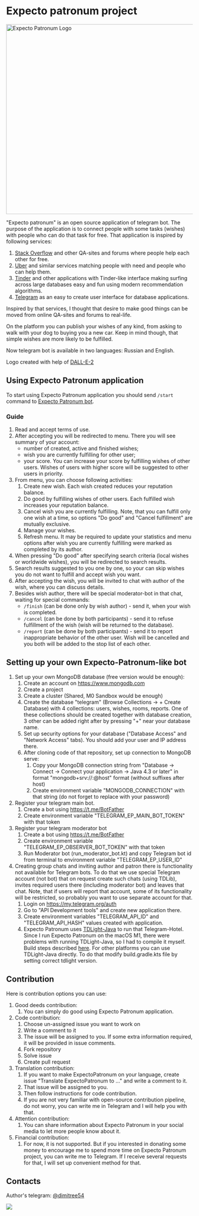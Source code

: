 # Expecto patronum project

<img height="512" src="readme_images/logo.png" title="Expecto Patronum Logo" width="512"/>

"Expecto patronum" is an open source application of telegram bot. 
The purpose of the application is to connect people with some tasks (wishes) with people who can do that task for free.
That application is inspired by following services:

1. [Stack Overflow](https://stackoverflow.com) and other QA-sites and forums where people help each other for free.
2. [Uber](https://uber.com) and similar services matching people with need and people who can help them.
3. [Tinder](https://tinder.com) and other applications with Tinder-like interface making surfing across large databases easy and fun using modern recommendation algorithms.
4. [Telegram](https://telegram.org) as an easy to create user interface for database applications.

Inspired by that services, I thought that desire to make good things can be moved from online QA-sites and forums to real-life.

On the platform you can publish your wishes of any kind, from asking to walk with your dog to buying you a new car. 
Keep in mind though, that simple wishes are more likely to be fulfilled.

Now telegram bot is available in two languages: Russian and English.

Logo created with help of [DALL-E-2](https://openai.com/dall-e-2/)

## Using Expecto Patronum application

To start using Expecto Patronum application you should send `/start` command to [Expecto Patronum bot](https://t.me/ExpectoPatronumByYID_bot).

### Guide
1. Read and accept terms of use.
2. After accepting you will be redirected to menu. There you will see summary of your account: 
   - number of created, active and finished wishes;
   - wish you are currently fulfilling for other user;
   - your score. You can increase your score by fulfilling wishes of other users. Wishes of users with higher score will be suggested to other users in priority.
3. From menu, you can choose following activities:
   1. Create new wish. Each wish created reduces your reputation balance.
   2. Do good by fulfilling wishes of other users. Each fulfilled wish increases your reputation balance.
   3. Cancel wish you are currently fulfilling. Note, that you can fulfill only one wish at a time, so options "Do good" and "Cancel fulfillment" are mutually exclusive.
   4. Manage your wishes.
   5. Refresh menu. It may be required to update your statistics and menu options after wish you are currently fulfilling were marked as completed by its author.
4. When pressing "Do good" after specifying search criteria (local wishes or worldwide wishes), you will be redirected to search results.
5. Search results suggested to you one by one, so your can skip wishes you do not want to fulfill and accept wish you want.
6. After accepting the wish, you will be invited to chat with author of the wish, where you can discuss details. 
7. Besides wish author, there will be special moderator-bot in that chat, waiting for special commands: 
   - `/finish` (can be done only by wish author) - send it, when your wish is completed.
   - `/cancel` (can be done by both participants) - send it to refuse fulfillment of the wish (wish will be returned to the database).
   - `/report` (can be done by both participants) - send it to report inappropriate behavior of the other user. Wish will be cancelled and you both will be added to the stop list of each other.

## Setting up your own Expecto-Patronum-like bot
1. Set up your own MongoDB database (free version would be enough):
   1. Create an account on https://www.mongodb.com
   2. Create a project
   3. Create a cluster (Shared, M0 Sandbox would be enough)
   4. Create the database "telegram" (Browse Collections -> + Create Database) with 4 collections: users, wishes, rooms, reports. One of these collections should be created together with database creation, 3 other can be added right after by pressing "+" near your database name.
   5. Set up security options for your database ("Database Access" and "Network Access" tabs). You should add your user and IP address there.
   6. After cloning code of that repository, set up connection to MongoDB serve:
      1. Copy your MongoDB connection string from "Database -> Connect -> Connect your application -> Java 4.3 or later" in format "mongodb+srv://<user>:<password>@host" format (without suffixes after host)
      2. Create environment variable "MONGODB_CONNECTION" with that string (do not forget to replace <password> with your password)
2. Register your telegram main bot.
   1. Create a bot using https://t.me/BotFather
   2. Create environment variable "TELEGRAM_EP_MAIN_BOT_TOKEN" with that token
3. Register your telegram moderator bot
   1. Create a bot using https://t.me/BotFather
   2. Create environment variable "TELEGRAM_EP_OBSERVER_BOT_TOKEN" with that token
   3. Run Moderator bot (run_moderator_bot.kt) and copy Telegram bot id from terminal to environment variable "TELEGRAM_EP_USER_ID"
4. Creating group chats and inviting author and patron there is functionality not available for Telegram bots. 
    To do that we use special Telegram account (not bot) that on request create such chats (using TDLib), 
    invites required users there (including moderator bot) and leaves that chat. 
    Note, that if users will report that account, some of its functionality will be restricted, 
    so probably you want to use separate account for that.
   1. Login on https://my.telegram.org/auth
   2. Go to "API Development tools" and create new application there.
   3. Create environment variables "TELEGRAM_API_ID" and "TELEGRAM_API_HASH" values created with application.
   4. Expecto Patronum uses [TDLight-Java](https://github.com/tdlight-team/tdlight-java) to run that Telegram-Hotel. 
   Since I run Expecto Patronum on the macOS M1, there were problems with running TDLight-Java, so I had to compile it myself. 
   Build steps described [here](https://github.com/dimitree54/tdlight-java). 
   For other platforms you can use TDLight-Java directly.
   To do that modify build.gradle.kts file by setting correct tdlight version.

## Contribution

Here is contribution options you can use:
1. Good deeds contribution:
   1. You can simply do good using Expecto Patronum application.
2. Code contribution:
   1. Choose un-assigned issue you want to work on
   2. Write a comment to it
   3. The issue will be assigned to you. If some extra information required, it will be provided in issue comments.
   4. Fork repository
   5. Solve issue
   6. Create pull request
3. Translation contribution: 
   1. If you want to make ExpectoPatronum on your language, create issue "Translate ExpectoPatronum to ..." and write a comment to it.
   2. That issue will be assigned to you.
   3. Then follow instructions for code contribution.
   4. If you are not very familiar with open-source contribution pipeline, do not worry, you can write me in Telegram and I will help you with that.
4. Attention contribution:
   1. You can share information about Expecto Patronum in your social media to let more people know about it.
5. Financial contribution:
   1. For now, it is not supported. But if you interested in donating some money to encourage me to spend more time on Expecto Patronum project, you can write me to Telegram. If I receive several requests for that, I will set up convenient method for that.

## Contacts

Author's telegram: [@dimitree54](https://t.me/dimitree54)

![](readme_images/t_me-dimitree54.jpg)
